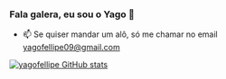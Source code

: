### Fala galera, eu sou o Yago 👋


- 📫 Se quiser mandar um alô, só me chamar no email yagofellipe09@gmail.com

[![yagofellipe GitHub stats](https://github-readme-stats.vercel.app/api?username=yagofellipe)](https://github.com/yagofellipe/github-readme-stats)

